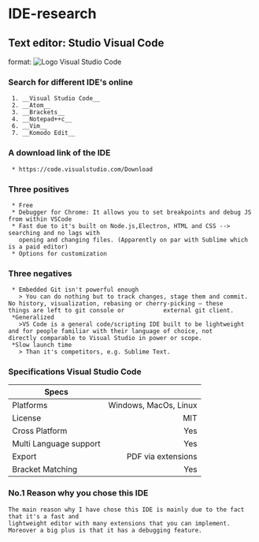 # IDE-research

## Text editor: Studio Visual Code

format: ![Logo Visual Studio Code](https://cdn-images-1.medium.com/max/1200/1*4pcAVkaZOTLrcUV9dio3oA.png)
### Search for different IDE's online

	 1. __Visual Studio Code__
	 2. __Atom__
	 3. __Brackets__
	 4. __Notepad++c__
	 6. __Vim__
	 7. __Komodo Edit__

### A download link of the IDE
	 * https://code.visualstudio.com/Download

### Three positives
	 * Free
	 * Debugger for Chrome: It allows you to set breakpoints and debug JS from within VSCode
	 * Fast due to it's built on Node.js,Electron, HTML and CSS --> searching and no lags with 
	   opening and changing files. (Apparently on par with Sublime which is a paid editor)
	 * Options for customization
### Three negatives
	 * Embedded Git isn't powerful enough
	   > You can do nothing but to track changes, stage them and commit. No history, visualization, rebasing or cherry-picking – these 		     things are left to git console or           external git client.
	 *Generalized
	   >VS Code is a general code/scripting IDE built to be lightweight and for people familiar with their language of choice, not 	     directly comparable to Visual Studio in power or scope.
	 *Slow launch time
	   > Than it's competitors, e.g. Sublime Text.
### Specifications Visual Studio Code

| Specs      	|			|
| ------------- | -----:|
| Platforms     | Windows, MacOs, Linux |
| License	| MIT 			|
| Cross Platform| Yes 			|
| Multi Language support   | Yes 	|
| Export	| PDF via extensions	|
| Bracket Matching | Yes 		|

### No.1 Reason why you chose this IDE

	The main reason why I have chose this IDE is mainly due to the fact that it's a fast and 
	lightweight editor with many extensions that you can implement. Moreover a big plus is that it has a debugging feature.

